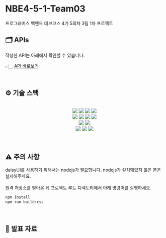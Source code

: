 # NBE4-5-1-Team03
프로그래머스 백엔드 데브코스 4기 5회차 3팀 1차 프로젝트

## 🗂️ APIs
작성한 API는 아래에서 확인할 수 있습니다.

👉🏻 [API 바로보기](/APIs.md)

<br />

## ⚙ 기술 스택
<br>
<div align=center>
  <img src="https://img.shields.io/badge/html-E34F26?style=for-the-badge&logo=html5&logoColor=white">
  <img src="https://img.shields.io/badge/tailwindcss-06B6D4?style=for-the-badge&logo=tailwindcss&logoColor=white">
  <img src="https://img.shields.io/badge/javascript-F7DF1E?style=for-the-badge&logo=javascript&logoColor=white">
  <img src="https://img.shields.io/badge/thymeleaf-005F0F?style=for-the-badge&logo=thymeleaf&logoColor=white">
  <br>
  <img src="https://img.shields.io/badge/java-007396?style=for-the-badge&logo=java&logoColor=white">
  <img src="https://img.shields.io/badge/springboot-007396?style=for-the-badge&logo=springboot&logoColor=white">
  <img src="https://img.shields.io/badge/spring data JPA-6DB33F?style=for-the-badge&logo=java&logoColor=white">
  <img src="https://img.shields.io/badge/H2 Database-6DB33F?style=for-the-badge&logo=java&logoColor=white">
  <br>
  <img src="https://img.shields.io/badge/gradle-02303A?style=for-the-badge&logo=gradle&logoColor=white">
  <img src="https://img.shields.io/badge/JUnit-25A162?style=for-the-badge&logo=junit5&logoColor=white">
  <br>
  <img src="https://img.shields.io/badge/notion-000000?style=for-the-badge&logo=notion&logoColor=white">
  <img src="https://img.shields.io/badge/figma-F24E1E?style=for-the-badge&logo=figma&logoColor=white">
  <img src="https://img.shields.io/badge/github-181717?style=for-the-badge&logo=github&logoColor=white">
</div>

<br>
<br>

## ⚠️ 주의 사항
daisyUI를 사용하기 위해서는 nodejs가 필요합니다. nodejs가 설치돼있지 않은 분은 설치해주세요.
<br>
<br>
원격 저장소를 받아온 뒤 프로젝트 루트 디렉토리에서 아래 명령어를 실행하세요.
<br>
```bash
npm install  
npm run build:css
```

<br>

## 📢 발표 자료
